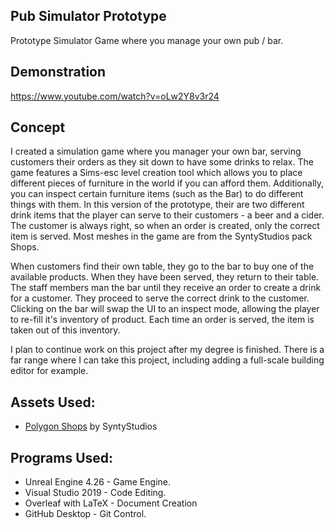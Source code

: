 ## Pub Simulator Prototype

Prototype Simulator Game where you manage your own pub / bar.

## Demonstration
https://www.youtube.com/watch?v=oLw2Y8v3r24


## Concept

I created a simulation game where you manager your own bar, serving customers their orders as they sit down to have some drinks to relax.
The game features a Sims-esc level creation tool which allows you to place different pieces of furniture in the world if you can afford them.
Additionally, you can inspect certain furniture items (such as the Bar) to do different things with them.
In this version of the prototype, their are two different drink items that the player can serve to their customers - a beer and a cider.
The customer is always right, so when an order is created, only the correct item is served.
Most meshes in the game are from the SyntyStudios pack Shops.

When customers find their own table, they go to the bar to buy one of the available products.  When they have been served, they return to their table.<br />
The staff members man the bar until they receive an order to create a drink for a customer.  They proceed to serve the correct drink to the customer.<br />
Clicking on the bar will swap the UI to an inspect mode, allowing the player to re-fill it's inventory of product.  Each time an order is served, the item is taken out of this inventory.<br />

I plan to continue work on this project after my degree is finished.  There is a far range where I can take this project, including adding a full-scale building editor for example.

## Assets Used:
- [Polygon Shops](https://syntystore.com/en-gb/collections/frontpage/products/polygon-shops-pack) by SyntyStudios 

## Programs Used:
- Unreal Engine 4.26 - Game Engine.
- Visual Studio 2019 - Code Editing.
- Overleaf with LaTeX - Document Creation
- GitHub Desktop - Git Control. 
